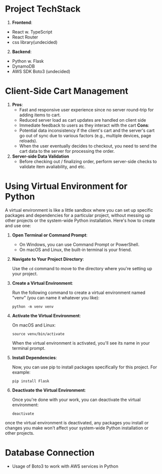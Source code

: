 # Project TechStack
1.  **Frontend**:
  - React w. TypeScript
  - React Router
  - css library(undecided)
2.  **Backend**:
  - Python w. Flask
  - DynamoDB
  - AWS SDK Boto3 (undecided)

# Client-Side Cart Management
   1. **Pros**:
      - Fast and responsive user experience since no server round-trip for adding items to cart.
      - Reduced server load as cart updates are handled on client side
      - Immediate feedback to users as they interact with the cart
       **Cons**:
      - Potential data inconsistency if the client's cart and the server's cart go out of sync due to various factors (e.g., multiple devices, page reloads).
      - When the user eventually decides to checkout, you need to send the cart data to the server for processing the order.
   2. **Server-side Data Validation**
      - Before checking out / finalizing order, perform server-side checks to validate item avaliability, and etc.
      
# Using Virtual Environment for Python

A virtual environment is like a little sandbox where you can set up specific packages and dependencies for a particular project, without messing up other projects or the system-wide Python installation. Here's how to create and use one:

1. **Open Terminal or Command Prompt**:

   - On Windows, you can use Command Prompt or PowerShell.
   - On macOS and Linux, the built-in terminal is your friend.

2. **Navigate to Your Project Directory**:

   Use the `cd` command to move to the directory where you're setting up your project.

3. **Create a Virtual Environment**:

   Run the following command to create a virtual environment named "venv" (you can name it whatever you like):

   ```
   python -m venv venv
   ```

4. **Activate the Virtual Environment**:

   On macOS and Linux:
   ```
   source venv/bin/activate
   ```

   When the virtual environment is activated, you'll see its name in your terminal prompt.

5. **Install Dependencies**:

   Now, you can use pip to install packages specifically for this project. For example:

   ```
   pip install Flask
   ```

6. **Deactivate the Virtual Environment**:

   Once you're done with your work, you can deactivate the virtual environment:

   ```
   deactivate
   ```
once the virtual environment is deactivated, any packages you install or changes you make won't affect your system-wide Python installation or other projects.

# Database Connection
- Usage of Boto3 to work with AWS services in Python
